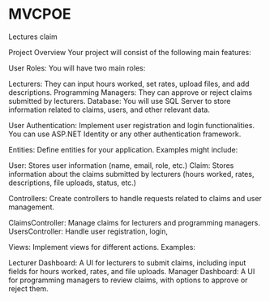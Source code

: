 # MVCPOE
Lectures claim

Project Overview
Your project will consist of the following main features:

User Roles: You will have two main roles:

Lecturers: They can input hours worked, set rates, upload files, and add descriptions.
Programming Managers: They can approve or reject claims submitted by lecturers.
Database: You will use SQL Server to store information related to claims, users, and other relevant data.

User Authentication: Implement user registration and login functionalities. You can use ASP.NET Identity or any other authentication framework.

Entities: Define entities for your application. Examples might include:

User: Stores user information (name, email, role, etc.)
Claim: Stores information about the claims submitted by lecturers (hours worked, rates, descriptions, file uploads, status, etc.)

Controllers: Create controllers to handle requests related to claims and user management.

ClaimsController: Manage claims for lecturers and programming managers.
UsersController: Handle user registration, login, 


Views: Implement views for different actions. Examples:

Lecturer Dashboard: A UI for lecturers to submit claims, including input fields for hours worked, rates, and file uploads.
Manager Dashboard: A UI for programming managers to review claims, with options to approve or reject them.


